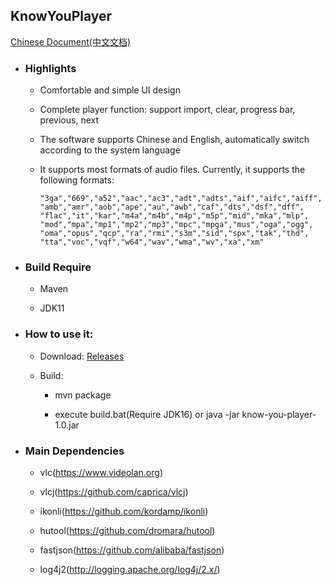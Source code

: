 ## KnowYouPlayer

[Chinese Document(中文文档)](README_ZH.md)

* ### Highlights

    * Comfortable and simple UI design

    * Complete player function: support import, clear, progress bar, previous, next

    * The software supports Chinese and English, automatically switch according to the system language
    
    * It supports most formats of audio files. Currently, it supports the following formats:
    
        ```
        "3ga","669","a52","aac","ac3","adt","adts","aif","aifc","aiff",
        "amb","amr","aob","ape","au","awb","caf","dts","dsf","dff",
        "flac","it","kar","m4a","m4b","m4p","m5p","mid","mka","mlp",
        "mod","mpa","mp1","mp2","mp3","mpc","mpga","mus","oga","ogg",
        "oma","opus","qcp","ra","rmi","s3m","sid","spx","tak","thd",
        "tta","voc","vqf","w64","wav","wma","wv","xa","xm"
        ```
    
* ### Build Require

    * Maven
    
    * JDK11

* ### How to use it:
    
    * Download: [Releases](https://github.com/min-li/know-you-player/releases)
    
    * Build:
    
        * mvn package
        
        * execute build.bat(Require JDK16) or java -jar know-you-player-1.0.jar

* ### Main Dependencies

    * vlc(https://www.videolan.org)
    
    * vlcj(https://github.com/caprica/vlcj)
    
    * ikonli(https://github.com/kordamp/ikonli)
    
    * hutool(https://github.com/dromara/hutool)
    
    * fastjson(https://github.com/alibaba/fastjson)        

    * log4j2(http://logging.apache.org/log4j/2.x/)
